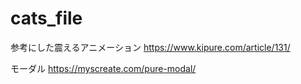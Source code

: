 # cats_file

参考にした震えるアニメーション
https://www.kipure.com/article/131/

モーダル
https://myscreate.com/pure-modal/
